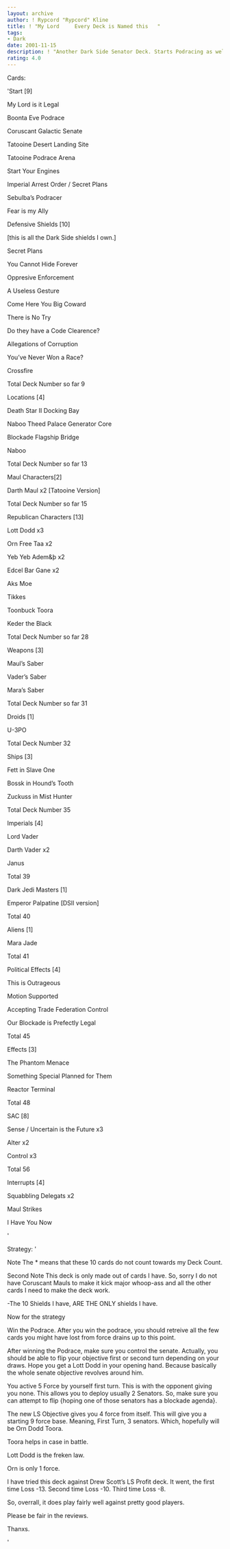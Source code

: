 ```yaml
---
layout: archive
author: ! Rypcord "Rypcord" Kline
title: ! "My Lord     Every Deck is Named this   "
tags:
- Dark
date: 2001-11-15
description: ! "Another Dark Side Senator Deck. Starts Podracing as well. Though... like every other deck, this has My Lord in its title. Luckily it doesn’t also have Legal somewhere in it."
rating: 4.0
---
```

Cards: 

'Start [9]

My Lord is it Legal

Boonta Eve Podrace

Coruscant Galactic Senate

Tatooine Desert Landing Site

Tatooine Podrace Arena

Start Your Engines

Imperial Arrest Order / Secret Plans

Sebulba’s Podracer

Fear is my Ally


Defensive Shields [10] 

[this is all the Dark Side shields I own.]

Secret Plans

You Cannot Hide Forever

Oppresive Enforcement

A Useless Gesture

Come Here You Big Coward

There is No Try

Do they have a Code Clearence?

Allegations of Corruption

You’ve Never Won a Race?

Crossfire


Total Deck Number so far 9


Locations [4]

Death Star II Docking Bay

Naboo Theed Palace Generator Core

Blockade Flagship Bridge

Naboo


Total Deck Number so far 13


Maul Characters[2]

Darth Maul x2 [Tatooine Version]


Total Deck Number so far 15


Republican Characters [13]

Lott Dodd x3

Orn Free Taa x2

Yeb Yeb Adem&þ x2

Edcel Bar Gane x2

Aks Moe

Tikkes

Toonbuck Toora

Keder the Black 


Total Deck Number so far 28


Weapons [3]

Maul’s Saber

Vader’s Saber

Mara’s Saber


Total Deck Number so far 31


Droids [1]

U-3PO


Total Deck Number 32


Ships [3]

Fett in Slave One

Bossk in Hound’s Tooth

Zuckuss in Mist Hunter


Total Deck Number 35


Imperials [4]

Lord Vader

Darth Vader x2

Janus


Total 39


Dark Jedi Masters [1]

Emperor Palpatine [DSII version]


Total 40


Aliens [1]

Mara Jade


Total 41


Political Effects [4]

This is Outrageous

Motion Supported

Accepting Trade Federation Control

Our Blockade is Prefectly Legal


Total 45


Effects [3]

The Phantom Menace

Something Special Planned for Them

Reactor Terminal


Total 48


SAC [8]

Sense / Uncertain is the Future x3

Alter x2

Control x3


Total 56


Interrupts [4]

Squabbling Delegats x2

Maul Strikes

I Have You Now






















'

Strategy: '

Note The * means that these 10 cards do not count towards my Deck Count.


Second Note This deck is only made out of cards I have. So, sorry I do not have Coruscant Mauls to make it kick major whoop-ass and all the other cards I need to make the deck work.

-The 10 Shields I have, ARE THE ONLY shields I have.


Now for the strategy


Win the Podrace. After you win the podrace, you should retreive all the few cards you might have lost from force drains up to this point.


After winning the Podrace, make sure you control the senate. Actually, you should be able to flip your objective first or second turn depending on your draws. Hope you get a Lott Dodd in your opening hand. Because basically the whole senate objective revolves around him.


You active 5 Force by yourself first turn. This is with the opponent giving you none. This allows you to deploy usually 2 Senators. So, make sure you can attempt to flip {hoping one of those senators has a blockade agenda}. 


The new LS Objective gives you 4 force from itself. This will give you a starting 9 force base. Meaning, First Turn, 3 senators. Which, hopefully will be Orn Dodd Toora.


Toora helps in case in battle.

Lott Dodd is the freken law.

Orn is only 1 force.


I have tried this deck against Drew Scott’s LS Profit deck. It went, the first time Loss -13. Second time Loss -10. Third time Loss -8.


So, overrall, it does play fairly well against pretty good players.


Please be fair in the reviews. 


Thanxs.




'